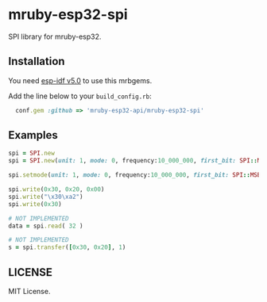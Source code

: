# mruby-esp32-spi

SPI library for mruby-esp32.

## Installation

You need [esp-idf v5.0](https://docs.espressif.com/projects/esp-idf/en/release-v5.0/esp32/index.html) to use this mrbgems.

Add the line below to your `build_config.rb`:

```ruby
  conf.gem :github => 'mruby-esp32-api/mruby-esp32-spi'
```

## Examples

```ruby
spi = SPI.new
spi = SPI.new(unit: 1, mode: 0, frequency:10_000_000, first_bit: SPI::MSB_FIRST)

spi.setmode(unit: 1, mode: 0, frequency:10_000_000, first_bit: SPI::MSB_FIRST)

spi.write(0x30, 0x20, 0x00)
spi.write("\x30\xa2")
spi.write(0x30)

# NOT IMPLEMENTED
data = spi.read( 32 )

# NOT IMPLEMENTED
s = spi.transfer([0x30, 0x20], 1)
```

## LICENSE

MIT License.
